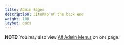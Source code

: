 ```yaml
---
title: Admin Pages
description: Sitemap of the back end 
weight: 100 
layout: docs
---
```


**NOTE:** You may also view [All Admin Menus](/user/admin_pages/menu_sections/) on one page.
